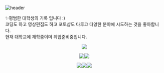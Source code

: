 ![header](https://capsule-render.vercel.app/api?type=waving&color=BBDEFB&height=300&section=header&text=ShinYeJi&fontSize=90&animation=twinkling&fontColor=FFFFFF)  
  
✨평범한 대학생의 기록 입니다 :)   
코딩도 하고 영상편집도 하고 포토샵도 다루고 다양한 분야에 시도하는 것을 좋아합니다.  
현재 대학교에 재학중이며 취업준비중입니다.       

<div align="center">
<img src="https://img.shields.io/badge/Instagram-E4405F?style=for-the-badge&logo=Instagram&logoColor=black"/>

<img src="https://img.shields.io/badge/Adobe Premiere Pro-9999FF?style=for-the-badge&logo=Adobe Premiere Pro&logoColor=black"/><img src="https://img.shields.io/badge/Adobe Photoshop-31A8FF?style=for-the-badge&logo=Adobe Photoshop&logoColor=black"/>

<img src="https://img.shields.io/badge/PHP-777BB4?style=for-the-badge&logo=PHP&logoColor=black"/><img src="https://img.shields.io/badge/HTML5-E34F26?style=for-the-badge&logo=HTML5&logoColor=black"/><img src="https://img.shields.io/badge/CSS-1572B6?style=for-the-badge&logo=CSS&logoColor=black"/>
</div>
<!--
**shinyeji903/shinyeji903** is a ✨ _special_ ✨ repository because its `README.md` (this file) appears on your GitHub profile.

Here are some ideas to get you started:

- 🔭 I’m currently working on ...
- 🌱 I’m currently learning ...
- 👯 I’m looking to collaborate on ...
- 🤔 I’m looking for help with ...
- 💬 Ask me about ...
- 📫 How to reach me: ...
- 😄 Pronouns: ...
- ⚡ Fun fact: ...
-->
